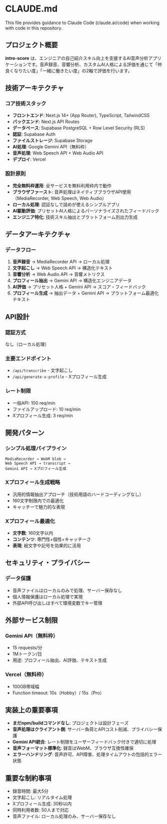 # CLAUDE.md

This file provides guidance to Claude Code (claude.ai/code) when working with code in this repository.

## プロジェクト概要

**intro-score** は、エンジニアの自己紹介スキル向上を支援するAI音声分析アプリケーションです。音声録音、音響分析、カスタムAI人格による評価を通じて「仲良くなりたい度」「一緒に働きたい度」の2軸で評価を行います。

## 技術アーキテクチャ

### コア技術スタック
- **フロントエンド**: Next.js 14+ (App Router), TypeScript, TailwindCSS
- **バックエンド**: Next.js API Routes
- **データベース**: Supabase PostgreSQL + Row Level Security (RLS)
- **認証**: Supabase Auth
- **ファイルストレージ**: Supabase Storage
- **AI処理**: Google Gemini API（無料枠）
- **音声処理**: Web Speech API + Web Audio API
- **デプロイ**: Vercel

### 設計原則
- **完全無料枠運用**: 全サービスを無料利用枠内で動作
- **ブラウザファースト**: 音声処理はネイティブブラウザAPI使用（MediaRecorder, Web Speech, Web Audio）
- **ローカル処理**: 認証なしで詰めが使えるシンプルアプリ
- **AI駆動評価**: プリセットAI人格によるパーソナライズされたフィードバック
- **エンジニア特化**: 技術スキル抽出とプラットフォーム別出力生成

## データアーキテクチャ

### データフロー
1. **音声録音** → MediaRecorder API → ローカル処理
2. **文字起こし** → Web Speech API → 構造化テキスト
3. **音響分析** → Web Audio API → 音響メトリクス
4. **プロフィール抽出** → Gemini API → 構造化エンジニアデータ
5. **AI評価** → プリセット人格 + Gemini API → スコア・フィードバック
6. **プロフィール生成** → 抽出データ + Gemini API → プラットフォーム最適化テキスト

## API設計

### 認証方式
なし（ローカル処理）

### 主要エンドポイント
- `/api/transcribe` - 文字起こし
- `/api/generate-x-profile` - Xプロフィール生成

### レート制限
- 一般API: 100 req/min
- ファイルアップロード: 10 req/min
- Xプロフィール生成: 3 req/min

## 開発パターン

### シンプル処理パイプライン
```
MediaRecorder → WebM blob →
Web Speech API → transcript →
Gemini API → Xプロフィール生成
```


### Xプロフィール生成戦略
- 汎用的情報抽出アプローチ（技術用語のハードコーディングなし）
- 160文字制限内での最適化
- キャッチーで魅力的な表現

### Xプロフィール最適化
- **文字数**: 160文字以内
- **コンテンツ**: 専門性+個性+キャッチーさ
- **表現**: 絵文字や記号を効果的に活用

## セキュリティ・プライバシー

### データ保護
- 音声ファイルはローカルのみで処理、サーバー保存なし
- 個人情報保護はローカル処理で実現
- 外部API呼び出しはすべて環境変数でキー管理

## 外部サービス制限

### Gemini API（無料枠）
- 15 requests/分
- 1Mトークン/日
- 用途: プロフィール抽出、AI評価、テキスト生成


### Vercel（無料枠）
- 100GB帯域幅
- Function timeout: 10s（Hobby）/ 15s（Pro）

## 実装上の重要事項

- **まだnpm/buildコマンドなし**: プロジェクトは設計フェーズ
- **音声処理はクライアント側**: サーバー負荷とAPIコスト削減、プライバシー保護
- **Gemini API統合**: レート制限をユーザーフィードバック付きで適切に処理
- **音声フォーマット標準化**: 録音はWebM、ブラウザ互換性確保
- **エラーハンドリング**: 音声許可、API障害、処理タイムアウトの包括的エラー状態


## 重要な制約事項
- 録音時間: 最大5分
- 文字起こし: リアルタイム処理
- Xプロフィール生成: 30秒以内
- 同時利用者数: 50人まで対応
- 音声ファイル: ローカル処理のみ、サーバー保存なし